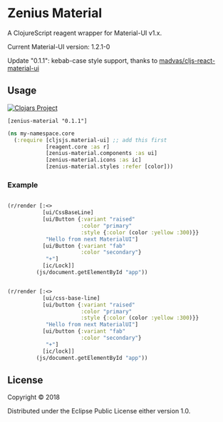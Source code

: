 # Zenius Material

A ClojureScript reagent wrapper for Material-UI v1.x.

Current Material-UI version: 1.2.1-0

Update "0.1.1": kebab-case style support, thanks to [madvas/cljs-react-material-ui](https://github.com/madvas/cljs-react-material-ui)

## Usage

[![Clojars Project](https://img.shields.io/clojars/v/zenius-material.svg)](https://clojars.org/zenius-material)

```
[zenius-material "0.1.1"]
```

```clj
(ns my-namespace.core
  (:require [cljsjs.material-ui] ;; add this first
            [reagent.core :as r]
            [zenius-material.components :as ui]
            [zenius-material.icons :as ic]
            [zenius-material.styles :refer [color]))
```

### Example

```clj

(r/render [:<>
           [ui/CssBaseLine]
           [ui/Button {:variant "raised"
                       :color "primary"
                       :style {:color (color :yellow :300)}}
            "Hello from next MaterialUI"]
           [ui/Button {:variant "fab"
                       :color "secondary"}
            "+"]
           [ic/Lock]]
         (js/document.getElementById "app"))
```

```clj

(r/render [:<>
           [ui/css-base-line]
           [ui/button {:variant "raised"
                       :color "primary"
                       :style {:color (color :yellow :300)}}
            "Hello from next MaterialUI"]
           [ui/button {:variant "fab"
                       :color "secondary"}
            "+"]
           [ic/lock]]
         (js/document.getElementById "app"))
```

## License

Copyright © 2018

Distributed under the Eclipse Public License either version 1.0.
